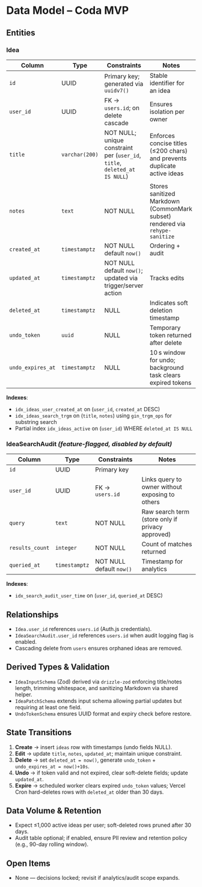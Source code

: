 # Data Model – Coda MVP

## Entities

### Idea
| Column | Type | Constraints | Notes |
|--------|------|-------------|-------|
| `id` | UUID | Primary key; generated via `uuidv7()` | Stable identifier for an idea |
| `user_id` | UUID | FK → `users.id`; on delete cascade | Ensures isolation per owner |
| `title` | `varchar(200)` | NOT NULL; unique constraint per (`user_id`, `title`, `deleted_at IS NULL`) | Enforces concise titles (≤200 chars) and prevents duplicate active ideas |
| `notes` | `text` | NOT NULL | Stores sanitized Markdown (CommonMark subset) rendered via `rehype-sanitize` |
| `created_at` | `timestamptz` | NOT NULL default `now()` | Ordering + audit |
| `updated_at` | `timestamptz` | NOT NULL default `now()`; updated via trigger/server action | Tracks edits |
| `deleted_at` | `timestamptz` | NULL | Indicates soft deletion timestamp |
| `undo_token` | `uuid` | NULL | Temporary token returned after delete |
| `undo_expires_at` | `timestamptz` | NULL | 10 s window for undo; background task clears expired tokens |

**Indexes**:
- `idx_ideas_user_created_at` on (`user_id`, `created_at` DESC)
- `idx_ideas_search_trgm` on (`title`, `notes`) using `gin_trgm_ops` for substring search
- Partial index `idx_ideas_active` on (`user_id`) WHERE `deleted_at IS NULL`

### IdeaSearchAudit *(feature-flagged, disabled by default)*
| Column | Type | Constraints | Notes |
|--------|------|-------------|-------|
| `id` | UUID | Primary key | |
| `user_id` | UUID | FK → `users.id` | Links query to owner without exposing to others |
| `query` | `text` | NOT NULL | Raw search term (store only if privacy approved) |
| `results_count` | `integer` | NOT NULL | Count of matches returned |
| `queried_at` | `timestamptz` | NOT NULL default `now()` | Timestamp for analytics |

**Indexes**:
- `idx_search_audit_user_time` on (`user_id`, `queried_at` DESC)

## Relationships
- `Idea.user_id` references `users.id` (Auth.js credentials).
- `IdeaSearchAudit.user_id` references `users.id` when audit logging flag is enabled.
- Cascading delete from `users` ensures orphaned ideas are removed.

## Derived Types & Validation
- `IdeaInputSchema` (Zod) derived via `drizzle-zod` enforcing title/notes length, trimming whitespace, and sanitizing Markdown via shared helper.
- `IdeaPatchSchema` extends input schema allowing partial updates but requiring at least one field.
- `UndoTokenSchema` ensures UUID format and expiry check before restore.

## State Transitions
1. **Create** → insert `ideas` row with timestamps (undo fields NULL).
2. **Edit** → update `title`, `notes`, `updated_at`; maintain unique constraint.
3. **Delete** → set `deleted_at = now()`, generate `undo_token` + `undo_expires_at = now()+10s`.
4. **Undo** → if token valid and not expired, clear soft-delete fields; update `updated_at`.
5. **Expire** → scheduled worker clears expired `undo_token` values; Vercel Cron hard-deletes rows with `deleted_at` older than 30 days.

## Data Volume & Retention
- Expect ≤1,000 active ideas per user; soft-deleted rows pruned after 30 days.
- Audit table optional; if enabled, ensure PII review and retention policy (e.g., 90-day rolling window).

## Open Items
- None — decisions locked; revisit if analytics/audit scope expands.
